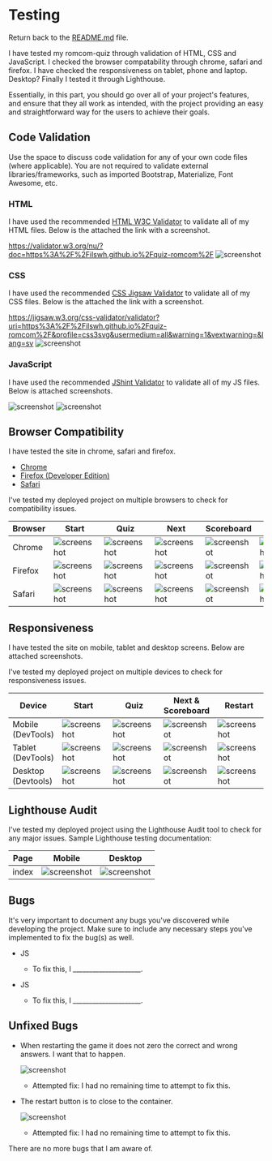 # Testing

Return back to the [README.md](README.md) file.

I have tested my romcom-quiz through validation of HTML, CSS and JavaScript.
I checked the  browser compatability through chrome, safari and firefox.
I have checked the responsiveness on tablet, phone and laptop. Desktop?
Finally I tested it through Lighthouse.

Essentially, in this part, you should go over all of your project's features, and ensure that they all work as intended,
with the project providing an easy and straightforward way for the users to achieve their goals.

## Code Validation

Use the space to discuss code validation for any of your own code files (where applicable).
You are not required to validate external libraries/frameworks, such as imported Bootstrap, Materialize, Font Awesome, etc.

### HTML

I have used the recommended [HTML W3C Validator](https://validator.w3.org) to validate all of my HTML files. Below is the attached the link with a screenshot.

https://validator.w3.org/nu/?doc=https%3A%2F%2Filswh.github.io%2Fquiz-romcom%2F
![screenshot](documentation/html-validation.png)

### CSS

I have used the recommended [CSS Jigsaw Validator](https://jigsaw.w3.org/css-validator) to validate all of my CSS files. Below is the attached the link with a screenshot.

 https://jigsaw.w3.org/css-validator/validator?uri=https%3A%2F%2Filswh.github.io%2Fquiz-romcom%2F&profile=css3svg&usermedium=all&warning=1&vextwarning=&lang=sv
![screenshot](documentation/css-validation.png)

### JavaScript

I have used the recommended [JShint Validator](https://jshint.com) to validate all of my JS files.
Below is attached screenshots.

![screenshot](documentation/javascript-validation-script.png)
![screenshot](documentation/javascript-validation-questions.png)

## Browser Compatibility

I have tested the site in chrome, safari and firefox.

- [Chrome](https://www.google.com/chrome)
- [Firefox (Developer Edition)](https://www.mozilla.org/firefox/developer)
- [Safari](https://support.apple.com/downloads/safari)

I've tested my deployed project on multiple browsers to check for compatibility issues.

| Browser | Start | Quiz | Next | Scoreboard | Restart |
| --- | --- | --- | --- | --- | --- |
| Chrome | ![screenshot](documentation/chrome-start.png) | ![screenshot](documentation/chrome-quiz.png) | ![screenshot](documentation/chrome-next.png) | ![screenshot](documentation/chrome-scoreboard.png) | ![screenshot](documentation/chrome-restart.png) |
| Firefox | ![screenshot](documentation/firefox-start.png) | ![screenshot](documentation/firefox-quiz.png) | ![screenshot](documentation/firefox-next.png) | ![screenshot](documentation/firefox-scoreboard.png) | ![screenshot](documentation/firefox-restart.png) |
| Safari | ![screenshot](documentation/safari-start.png) | ![screenshot](documentation/safari-quiz.png) | ![screenshot](documentation/safari-next.png) | ![screenshot](documentation/safari-scoreboard.png) | ![screenshot](documentation/safari-restart.png) |

## Responsiveness

I have tested the site on mobile, tablet and desktop screens. Below are attached screenshots.

I've tested my deployed project on multiple devices to check for responsiveness issues.

| Device | Start | Quiz | Next & Scoreboard | Restart | Notes |
| --- | --- | --- | --- | --- | --- |
| Mobile (DevTools) | ![screenshot](documentation/iphone-start.png) | ![screenshot](documentation/iphone-quiz.png) | ![screenshot](documentation/iphone-next.png) | ![screenshot](documentation/iphone-restart.png) | --- |
| Tablet (DevTools) | ![screenshot](documentation/ipad-start.png) | ![screenshot](documentation/ipad-quiz.png) | ![screenshot](documentation/ipad-next.png) | ![screenshot](documentation/ipad-restart.png) | --- |
| Desktop (Devtools) | ![screenshot](documentation/desktop-start.png) | ![screenshot](documentation/desktop-quiz.png) | ![screenshot](documentation/desktop-next.png) | ![screenshot](documentation/desktop-restart.png) | --- |

## Lighthouse Audit

I've tested my deployed project using the Lighthouse Audit tool to check for any major issues.
Sample Lighthouse testing documentation:

| Page | Mobile | Desktop |
| --- | --- | --- |
| index | ![screenshot](documentation/lighthouse-mobile.png) | ![screenshot](documentation/lighthouse-desktop.png) |

## Bugs

It's very important to document any bugs you've discovered while developing the project.
Make sure to include any necessary steps you've implemented to fix the bug(s) as well.

- JS 

    - To fix this, I _____________________.

- JS 

    - To fix this, I _____________________.

## Unfixed Bugs

- When restarting the game it does not zero the correct and wrong answers. I want that to happen.

    ![screenshot](documentation/unfixed-bug01.png)

    - Attempted fix: I had no remaining time to attempt to fix this.

 - The restart button is to close to the container.

    ![screenshot](documentation/unfixed-bug01.png)

    - Attempted fix: I had no remaining time to attempt to fix this.

There are no more bugs that I am aware of.
